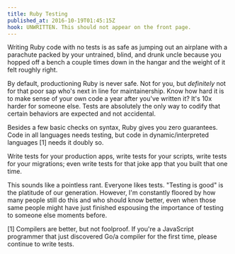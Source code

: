 ```yaml
---
title: Ruby Testing
published_at: 2016-10-19T01:45:15Z
hook: UNWRITTEN. This should not appear on the front page.
---
```


Writing Ruby code with no tests is as safe as jumping out an airplane with a
parachute packed by your untrained, blind, and drunk uncle because you hopped
off a bench a couple times down in the hangar and the weight of it felt roughly
right.

By default, productioning Ruby is never safe. Not for you, but _definitely_ not
for that poor sap who's next in line for maintainership. Know how hard it is to
make sense of your own code a year after you've written it? It's 10x harder for
someone else. Tests are absolutely the only way to codify that certain
behaviors are expected and not accidental.

Besides a few basic checks on syntax, Ruby gives you zero guarantees. Code in
all languages needs testing, but code in dynamic/interpreted languages [1]
needs it doubly so.

Write tests for your production apps, write tests for your scripts, write tests
for your migrations; even write tests for that joke app that you built that one
time.

This sounds like a pointless rant. Everyone likes tests. "Testing is good" is
the platitude of our generation. However, I'm constantly floored by how many
people still do this and who should know better, even when those same people
might have just finished espousing the importance of testing to someone else
moments before.

[1] Compilers are better, but not foolproof. If you're a JavaScript programmer
    that just discovered Go/a compiler for the first time, please continue to
    write tests.
